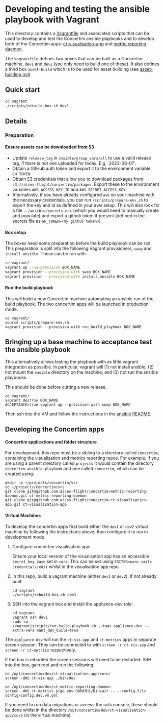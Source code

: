 # Developing and testing the ansible playbook with Vagrant

This directory contains a [Vagrantfile](Vagrantfile) and associated scripts
that can be used to develop and test the Concertim ansible playbooks and to
develop both of the Concertim apps:
[ct-visualisation-app](https://github.com/alces-flight/concertim-ct-visualisation-app)
and [metric reporting
daemon](https://github.com/alces-flight/concertim-metric-reporting-daemon).

The `Vagrantfile` defines two boxes that can be built as a Concertim machine,
`dev1` and `dev2` (you only need to build one of these). It also defines a third box `asset-build` which is to be
used for asset building (see [asset-building.md](../ansible/asset-building.md)).

## Quick start

```sh
cd vagrant
./scripts/rebuild-box.sh dev1
```

## Details

### Preparation

#### Ensure assets can be downloaded from S3

- Update `release_tag` in `ansible/group_vars/all` to use a valid release tag, if there is not one uploaded for today.
E.g. `2023-08-07'.
- Obtain a GitHub auth token and export it to the environment variable `GH_TOKEN`
- Obtain S3 credentials that allow you to download packages from `s3://alces-flight/concertim/packages`.
Export these to the environment variables `AWS_ACCESS_KEY_ID` and `AWS_SECRET_ACCESS_KEY`
- Alternatively, if you have already configured `aws` on your machine with the necessary credentials,
you can run `/scripts/prepare-env.sh` to export the key and id as defined in your aws setup. This will also
look for a file `../ansible/secrets.enc` (which you would need to manually create and populate) and export
a github token if present (defined in the secrets file as `GH_TOKEN=<my github token>`).

#### Box setup

The boxes need some preparation before the build playbook can be ran. This
preparation is split into the following Vagrant provisioners, `swap` and
`install_ansible`. These can be ran with:

```sh
cd vagrant/
vagrant up --no-provision BOX_NAME
vagrant provision --provision-with swap BOX_NAME
vagrant provision --provision-with install_ansible BOX_NAME
```

#### Run the build playbook

This will build a new Concertim machine automating an ansible run of the build
playbook. The two concertim apps will be launched in production mode.

```
cd vagrant/
source scripts/prepare-env.sh
vagrant provision --provision-with run_build_playbook BOX_NAME
```

## Bringing up a base machine to acceptance test the ansible playbook

This alternatively allows testing the playbook with as little vagrant integration as
possible.  In particular, vagrant will (1) not install ansible; (2) not mount
the `ansible` directory on the machine; and (3) not run the ansible playbooks.

This should be done before cutting a new release.

```
cd vagrant/
vagrant destroy BOX_NAME
ACCEPTANCE=true vagrant up --provision-with swap BOX_NAME
```

Then ssh into the VM and follow the instructions in the [ansible README](../ansible/README.md).

## Developing the Concertim apps

#### Concertim applications and folder structure

For development, this repo must be a sibling to a directory called `concertim`, containing the visualisation and metrics reporting repos.
For example, if you are using a parent directory called `projects` it would contain the directory
`concertim-ansible-playbook` and one called `concertim`, which can be created using:

   ```
   mkdir -p ~/projects/concertim/src
   cd ~/projects/concertim/src
   git clone git@github.com:alces-flight/concertim-metric-reporting-daemon.git ct-metric-reporting-daemon
   git clone git@github.com:alces-flight/concertim-ct-visualisation-app.git ct-visualisation-app
   ```

#### Virtual Machines

To develop the concertim apps first build either the `dev1` or `dev2` virtual
machine by following the instructions above, then configure it to run in development mode.

1. Configure concertim visualisation app:


   Ensure your local version of the visualisation app has an accessible `secret_key_base` set in `core`.
   This can be set using `EDITOR=nano rails credentials:edit` whilst in the visualisation app repo.

2. In this repo, build a vagrant machine (either `dev1` or `dev2`), if not already built:

   ```
   cd vagrant
   ./scripts/rebuild-box.sh dev1
   ```

3. SSH into the vagrant box and install the appliance-dev role:
   ```
   cd vagrant
   vagrant ssh dev1
   sudo su -
   /vagrant/scripts/run-build-playbook.sh --tags appliance-dev --extra-vars want_dev_build=true
   ```

The `appliance-dev` will run the `ct-vis-app` and `ct-metrics` apps in separate
screen session.  They can be connected to with `screen -r ct-vis-app` and
`screen -r ct-metrics` respectively.

If the box is rebooted the screen sessions will need to be restarted.  SSH into
the box, gain root and run the following.

```
cd /opt/concertim/dev/ct-visualisation-app/core/
screen -dmS ct-vis-app ./bin/dev

cd /opt/concertim/dev/ct-metric-reporting-daemon
screen -dmS ct-metrics $(go env GOPATH)/bin/air -- --config-file config/config.dev.vm.yml
```

If you need to run data migrations or access the rails console, these should be done whilst in the directory
`/opt/concertim/dev/ct-visualisation-app/core` (in the virtual machine).